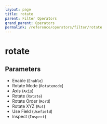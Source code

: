 ```yaml
---
layout: page
title: rotate
parent: Filter Operators
grand_parent: Operators
permalink: /reference/operators/filter/rotate
---
```


# rotate

## Parameters

* Enable (`Enable`)
* Rotate Mode (`Rotatemode`)
* Axis (`Axis`)
* Rotate (`Rotate`)
* Rotate Order (`Rord`)
* Rotate XYZ (`Rot`)
* Use Field (`Usefield`)
* Inspect (`Inspect`)
